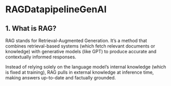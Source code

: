 ﻿# RAGDatapipelineGenAI

## 1. What is RAG?

RAG stands for Retrieval-Augmented Generation. It’s a method that combines retrieval-based systems (which fetch relevant documents or knowledge) with generative models (like GPT) to produce accurate and contextually informed responses.

Instead of relying solely on the language model’s internal knowledge (which is fixed at training), RAG pulls in external knowledge at inference time, making answers up-to-date and factually grounded.

